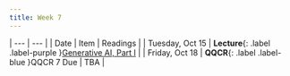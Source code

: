 ```yaml
---
title: Week 7
---
```


| --- | --- |
| Date | Item | Readings |
| Tuesday, Oct 15 | **Lecture**{: .label .label-purple }[Generative AI, Part I](#) |
| Friday, Oct 18 | **QQCR**{: .label .label-blue }QQCR 7 Due | TBA |
